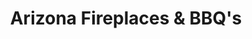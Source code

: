 ---
title: "Arizona Fireplaces & BBQ's"
url: /phoenix/arizona-fireplaces-und-bbqs/
shop: Kamine & Öfen
---